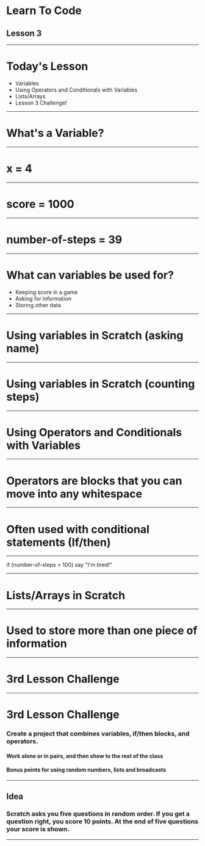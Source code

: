 # Learn To Code
## Lesson 3

---

# Today's Lesson

- Variables
- Using Operators and Conditionals with Variables
- Lists/Arrays
- Lesson 3 Challenge!

--- 

# What's a Variable?

--- 

# x = 4

---

# score = 1000

--- 

# number-of-steps = 39

--- 

# What can variables be used for?

- Keeping score in a game
- Asking for information
- Storing other data

---

# Using variables in Scratch (asking name)

---

# Using variables in Scratch (counting steps)

---

# Using Operators and Conditionals with Variables

--- 

# Operators are blocks that you can move into any whitespace

---

# Often used with conditional statements (If/then)

---

if (number-of-steps > 100) say "I'm tired!"

---

# Lists/Arrays in Scratch

--- 

# Used to store more than one piece of information

---

# 3rd Lesson Challenge

---

# 3rd Lesson Challenge
### Create a project that combines variables, if/then blocks, and operators.
#### Work alone or in pairs, and then show to the rest of the class
#### Bonus points for using random numbers, lists and broadcasts

---

## Idea
### Scratch asks you five questions in random order. If you get a question right, you score 10 points. At the end of five questions your score is shown.

---
